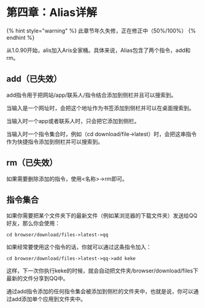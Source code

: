 # 第四章：Alias详解

{% hint style="warning" %}
此章节年久失修，正在修正中（50%/100%）
{% endhint %}

从1.0.90开始，alis加入Aris全家桶。具体来说，Alias包含了两个指令，add和rm。

## add（已失效）

add指令用于把网站/app/联系人/指令结合添加到侧栏并且可以搜索到。

当输入是一个网址时，会把这个地址作为书签添加到侧栏并可以在桌面搜索到。

当输入时一个app或者联系人时，只会把它添加到侧栏。

当输入时一个指令集合时，例如（cd download/file-&gt;latest）时，会把这串指令作为快捷指令添加到侧栏并可以搜索到。

## rm（已失效）

如果需要删除添加的指令，使用&lt;名称&gt;-&gt;rm即可。

## **指令集合**

如果你需要把某个文件夹下的最新文件（例如某浏览器的下载文件夹）发送给QQ好友，那么你会使用：

```text
cd browser/download/files->latest->qq
```

如果经常要使用这个指令的话，你就可以通过这条指令加入：

```text
cd browser/download/files->latest->qq->add keke
```

这样，下一次你执行keke的时候，就会自动把文件夹/browser/download/files下最新的文件分享到QQ中。

通过add指令添加的任何指令集会被添加到侧栏的文件夹中，也就是说，你可以通过add添加单个应用到文件夹中。

